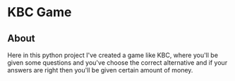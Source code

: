 # KBC Game

## About

Here in this python project I've created a game like KBC, where you'll be given some questions and you've choose the correct alternative and if your answers are right then you'll be given certain amount of money.